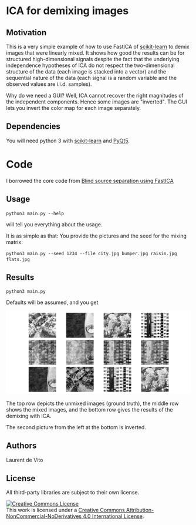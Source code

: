 # ICA for demixing images

## Motivation

This is a very simple example of how to use FastICA of
[scikit-learn](https://scikit-learn.org/stable/index.html)
to demix images that were linearly mixed.
It shows how good the results can be for structured high-dimensional signals despite the fact that
the underlying independence hypotheses of ICA do not respect the two-dimensional structure of the data
(each image is stacked into a vector) and the sequential nature of the data (each signal is a random variable
and the observed values are i.i.d. samples).

Why do we need a GUI?
Well, ICA cannot recover the right magnitudes of the independent components.
Hence some images are "inverted".
The GUI lets you invert the color map for each image separately.

## Dependencies
You will need python 3 with [scikit-learn](https://scikit-learn.org/stable/index.html) and
[PyQt5](https://pypi.org/project/PyQt5/).

# Code
I borrowed the core code
from [Blind source separation using FastICA](https://scikit-learn.org/stable/auto_examples/decomposition/plot_ica_blind_source_separation.html#sphx-glr-auto-examples-decomposition-plot-ica-blind-source-separation-py)

## Usage
```
python3 main.py --help
```
will tell you everything about the usage.

It is as simple as that: You provide the pictures and the seed for the mixing matrix:
```
python3 main.py --seed 1234 --file city.jpg bumper.jpg raisin.jpg flats.jpg
```

## Results

```
python3 main.py
```
Defaults will be assumed, and you get
 
![Demo in 2D](https://github.com/ldv1/ICA_for_demixing_images/blob/master/defaults.png)

The top row depicts the unmixed images (ground truth),
the middle row shows the mixed images,
and the bottom row gives the results of the demixing with ICA.

The second picture from the left at the bottom is inverted.

## Authors
Laurent de Vito

## License
All third-party libraries are subject to their own license.

<a rel="license" href="http://creativecommons.org/licenses/by-nc-nd/4.0/"><img alt="Creative Commons License" style="border-width:0" src="https://i.creativecommons.org/l/by-nc-nd/4.0/88x31.png" /></a><br />This work is licensed under a <a rel="license" href="http://creativecommons.org/licenses/by-nc-nd/4.0/">Creative Commons Attribution-NonCommercial-NoDerivatives 4.0 International License</a>.
